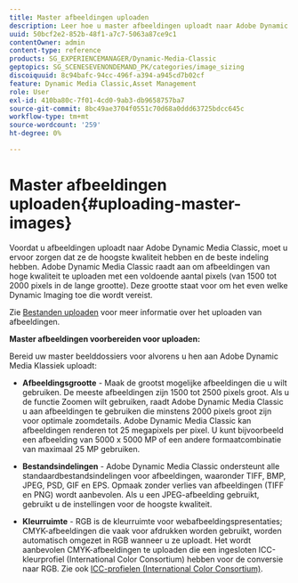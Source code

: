 ```yaml
---
title: Master afbeeldingen uploaden
description: Leer hoe u master afbeeldingen uploadt naar Adobe Dynamic Media Classic.
uuid: 50bcf2e2-852b-48f1-a7c7-5063a87ce9c1
contentOwner: admin
content-type: reference
products: SG_EXPERIENCEMANAGER/Dynamic-Media-Classic
geptopics: SG_SCENESEVENONDEMAND_PK/categories/image_sizing
discoiquuid: 8c94bafc-94cc-496f-a394-a945cd7b02cf
feature: Dynamic Media Classic,Asset Management
role: User
exl-id: 410ba80c-7f01-4cd0-9ab3-db9658757ba7
source-git-commit: 8bc49ae3704f0551c70d68a0ddd63725bdcc645c
workflow-type: tm+mt
source-wordcount: '259'
ht-degree: 0%

---
```


# Master afbeeldingen uploaden{#uploading-master-images}

Voordat u afbeeldingen uploadt naar Adobe Dynamic Media Classic, moet u ervoor zorgen dat ze de hoogste kwaliteit hebben en de beste indeling hebben. Adobe Dynamic Media Classic raadt aan om afbeeldingen van hoge kwaliteit te uploaden met een voldoende aantal pixels (van 1500 tot 2000 pixels in de lange grootte). Deze grootte staat voor om het even welke Dynamic Imaging toe die wordt vereist.

Zie [Bestanden uploaden](uploading-files.md#uploading_files) voor meer informatie over het uploaden van afbeeldingen.

**Master afbeeldingen voorbereiden voor uploaden:**

Bereid uw master beelddossiers voor alvorens u hen aan Adobe Dynamic Media Klassiek uploadt:

* **Afbeeldingsgrootte**  - Maak de grootst mogelijke afbeeldingen die u wilt gebruiken. De meeste afbeeldingen zijn 1500 tot 2500 pixels groot. Als u de functie Zoomen wilt gebruiken, raadt Adobe Dynamic Media Classic u aan afbeeldingen te gebruiken die minstens 2000 pixels groot zijn voor optimale zoomdetails. Adobe Dynamic Media Classic kan afbeeldingen renderen tot 25 megapixels per pixel. U kunt bijvoorbeeld een afbeelding van 5000 x 5000 MP of een andere formaatcombinatie van maximaal 25 MP gebruiken.

* **Bestandsindelingen**  - Adobe Dynamic Media Classic ondersteunt alle standaardbestandsindelingen voor afbeeldingen, waaronder TIFF, BMP, JPEG, PSD, GIF en EPS. Opmaak zonder verlies van afbeeldingen (TIFF en PNG) wordt aanbevolen. Als u een JPEG-afbeelding gebruikt, gebruikt u de instellingen voor de hoogste kwaliteit.

* **Kleurruimte**  - RGB is de kleurruimte voor webafbeeldingspresentaties; CMYK-afbeeldingen die vaak voor afdrukken worden gebruikt, worden automatisch omgezet in RGB wanneer u ze uploadt. Het wordt aanbevolen CMYK-afbeeldingen te uploaden die een ingesloten ICC-kleurprofiel (International Color Consortium) hebben voor de conversie naar RGB. Zie ook [ICC-profielen (International Color Consortium)](/help/icc-profiles.md).
